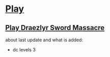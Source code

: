 # [Play](https://deesdav.github.io/draezlyr-wielder/)

## [Play Draezlyr Sword Massacre](https://deesdav.github.io/draezlyr/)

about last update and what is added:
 - dc levels 3


